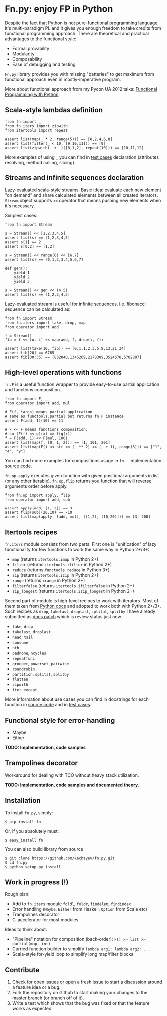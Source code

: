 # Fn.py: enjoy FP in Python

Despite the fact that Python is not pure-functional programming language, it's multi-paradigm PL and it gives you enough freedom to take credits from functional programming approach. There are theoretical and practical advantages to the functional style:

* Formal provability
* Modularity
* Composability
* Ease of debugging and testing

`Fn.py` library provides you with missing "batteries" to get maximum from functional approach even in mostly-imperative program.

More about functional approach from my Pycon UA 2012 talks: [Functional Programming with Python](http://ua.pycon.org/static/talks/kachayev/#/).

## Scala-style lambdas definition

    from fn import _
    from fn.iters import zipwith
    from itertools import repeat

    assert list(map(_ * 2, range(5))) == [0,2,4,6,8]
    assert list(filter(_ < 10, [9,10,11])) == [9]
    assert list(zipwith(_ + _)([0,1,2], repeat(10))) == [10,11,12]

More examples of using `_` you can find in [test cases](https://github.com/kachayev/fn.py/blob/master/tests.py) declaration (attributes resolving, method calling, slicing). 

## Streams and infinite sequences declaration

Lazy-evaluated scala-style streams. Basic idea: evaluate each new element "on demand" and share calculated elements between all created iterators. `Stream` object supports `<<` operator that means pushing new elements when it's necessary.

Simplest cases:

    from fn import Stream
    
    s = Stream() << [1,2,3,4,5]
    assert list(s) == [1,2,3,4,5]
    assert s[1] == 2
    assert s[0:2] == [1,2]

    s = Stream() << range(6) << [6,7]
    assert list(s) == [0,1,2,3,4,5,6,7]

    def gen():
        yield 1
        yield 2
        yield 3
    
    s = Stream() << gen << (4,5)
    assert list(s) == [1,2,3,4,5]

Lazy-evaluated stream is useful for infinite sequences, i.e. fibonacci sequence can be calculated as:

    from fn import Stream
    from fn.iters import take, drop, map
    from operator import add

    f = Stream()
    fib = f << [0, 1] << map(add, f, drop(1, f))

    assert list(take(10, fib)) == [0,1,1,2,3,5,8,13,21,34]
    assert fib[20] == 6765
    assert fib[30:35] == [832040,1346269,2178309,3524578,5702887]


## High-level operations with functions

`fn.F` is a useful function wrapper to provide easy-to-use partial application and functions composition.

    from fn import F, _
    from operator import add, mul

    # F(f, *args) means partial application 
    # same as functools.partial but returns fn.F instance
    assert F(add, 1)(10) == 11

    # F << F means functions composition,
    # so (F(f) << g)(x) == f(g(x))
    f = F(add, 1) << F(mul, 100)
    assert list(map(f, [0, 1, 2])) == [1, 101, 201]
    assert list(map(F() << str << (_ ** 2) << (_ + 1), range(3))) == ["1", "4", "9"]

You can find more examples for compositions usage in `fn._` implementation [source code](https://github.com/kachayev/fn.py/blob/master/fn/underscore.py).

`fn.op.apply` executes given function with given positional arguments in list (or any other iterable). `fn.op.flip` returns you function that will reverse arguments order before apply.

    from fn.op import apply, flip
    from operator import add, sub

    assert apply(add, [1, 2]) == 3
    assert flip(sub)(20,10) == -10
    assert list(map(apply, [add, mul], [(1,2), (10,20)])) == [3, 200]

## Itertools recipes

`fn.iters` module consists from two parts. First one is "unification" of lazy functionality for few functions to work the same way in Python 2+/3+:

* `map` (returns `itertools.imap` in Python 2+)
* `filter` (returns `itertools.ifilter` in Python 2+)
* `reduce` (returns `functools.reduce` in Python 3+)
* `zip` (returns `itertools.izip` in Python 2+)
* `range` (returns `xrange` in Python 2+)
* `filterfalse` (returns `itertools.ifilterfalse` in Python 2+)
* `zip_longest` (returns `itertools.izip_longest` in Python 2+)

Second part of module is high-level recipes to work with iterators. Most of them taken from [Python docs](http://docs.python.org/2.7/library/itertools.html#itertools.product) and adopted to work both with Python 2+/3+. Such recipes as `drop`, `takelast`, `droplast`, `splitat`, `splitby` I have already submitted as [docs patch](http://bugs.python.org/issue16774) which is review status just now.

* `take`, `drop`
* `takelast`, `droplast`
* `head`, `tail`
* `consume`
* `nth`
* `padnone`, `ncycles`
* `repeatfunc`
* `grouper`, `powerset`, `pairwise`
* `roundrobin`
* `partition`, `splitat`, `splitby`
* `flatten`
* `zipwith`
* `iter_except`

More information about use cases you can find in docstrings for each function in [source code](https://github.com/kachayev/fn.py/blob/master/fn/iters.py) and in [test cases](https://github.com/kachayev/fn.py/blob/master/tests.py). 

## Functional style for error-handling

* Maybe
* Either

__TODO: Implementation, code samples__

## Trampolines decorator

Workaround for dealing with TCO without heavy stack utilization.

__TODO: Implementation, code samples and documented theory.__

## Installation

To install `fn.py`, simply:

    $ pip install fn

Or, if you absolutely must:

    $ easy_install fn

You can also build library from source

    $ git clone https://github.com/kachayev/fn.py.git
    $ cd fn.py
    $ python setup.py install

## Work in progress (!)

Rough plan: 

* Add to `fn.iters` module `foldl`, `foldr`, `findelem`, `findindex`
* Error handling (`Maybe`, `Either` from Haskell, `Option` from Scala etc)
* Trampolines decorator
* C-accelerator for most modules

Ideas to think about:

* "Pipeline" notation for composition (back-order): `F() >> list >> partial(map, int)`
* Curried function builder to simplify `lambda arg1: lambda arg2: ...`
* Scala-style for-yield loop to simplify long map/filter blocks

## Contribute

1. Check for open issues or open a fresh issue to start a discussion around a feature idea or a bug.
2. Fork the repository on Github to start making your changes to the master branch (or branch off of it).
3. Write a test which shows that the bug was fixed or that the feature works as expected.
